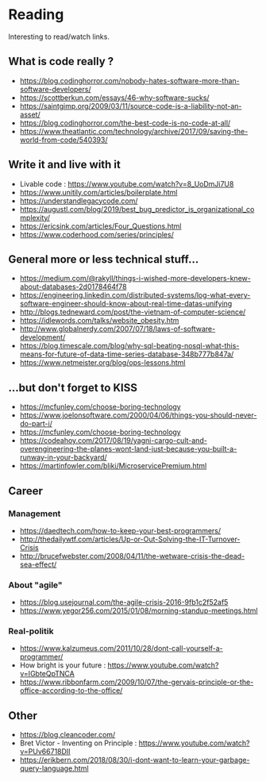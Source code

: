 # Reading
Interesting to read/watch links.

## What is code really ?
* https://blog.codinghorror.com/nobody-hates-software-more-than-software-developers/
* https://scottberkun.com/essays/46-why-software-sucks/
* https://saintgimp.org/2009/03/11/source-code-is-a-liability-not-an-asset/
* https://blog.codinghorror.com/the-best-code-is-no-code-at-all/
* https://www.theatlantic.com/technology/archive/2017/09/saving-the-world-from-code/540393/

## Write it and live with it
* Livable code : https://www.youtube.com/watch?v=8_UoDmJi7U8
* https://www.unitily.com/articles/boilerplate.html
* https://understandlegacycode.com/
* https://augustl.com/blog/2019/best_bug_predictor_is_organizational_complexity/
* https://ericsink.com/articles/Four_Questions.html
* https://www.coderhood.com/series/principles/

## General more or less technical stuff...
* https://medium.com/@rakyll/things-i-wished-more-developers-knew-about-databases-2d0178464f78
* https://engineering.linkedin.com/distributed-systems/log-what-every-software-engineer-should-know-about-real-time-datas-unifying
* http://blogs.tedneward.com/post/the-vietnam-of-computer-science/
* https://idlewords.com/talks/website_obesity.htm
* http://www.globalnerdy.com/2007/07/18/laws-of-software-development/
* https://blog.timescale.com/blog/why-sql-beating-nosql-what-this-means-for-future-of-data-time-series-database-348b777b847a/
* https://www.netmeister.org/blog/ops-lessons.html

## ...but don't forget to KISS
* https://mcfunley.com/choose-boring-technology
* https://www.joelonsoftware.com/2000/04/06/things-you-should-never-do-part-i/
* https://mcfunley.com/choose-boring-technology
* https://codeahoy.com/2017/08/19/yagni-cargo-cult-and-overengineering-the-planes-wont-land-just-because-you-built-a-runway-in-your-backyard/
* https://martinfowler.com/bliki/MicroservicePremium.html

## Career
### Management
* https://daedtech.com/how-to-keep-your-best-programmers/
* http://thedailywtf.com/articles/Up-or-Out-Solving-the-IT-Turnover-Crisis
* http://brucefwebster.com/2008/04/11/the-wetware-crisis-the-dead-sea-effect/

### About "agile"
* https://blog.usejournal.com/the-agile-crisis-2016-9fb1c2f52af5
* https://www.yegor256.com/2015/01/08/morning-standup-meetings.html

### Real-politik
* https://www.kalzumeus.com/2011/10/28/dont-call-yourself-a-programmer/
* How bright is your future : https://www.youtube.com/watch?v=IGbteQpTNCA
* https://www.ribbonfarm.com/2009/10/07/the-gervais-principle-or-the-office-according-to-the-office/


## Other
* https://blog.cleancoder.com/
* Bret Victor - Inventing on Principle : https://www.youtube.com/watch?v=PUv66718DII
* https://erikbern.com/2018/08/30/i-dont-want-to-learn-your-garbage-query-language.html
